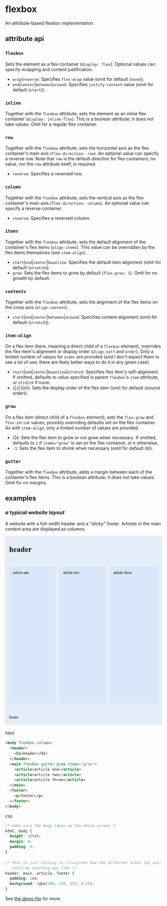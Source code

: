 flexbox
=======

An attribute-based flexbox implementation.

attribute api
-------------

### `flexbox`
Sets the element as a flex container (`display: flex`).
Optional values can specify wrapping and content justification.
- `wrap`|`reverse`:  Specifies `flex-wrap` value (omit for default (`none`)).
- `end`|`center`|`between`|`around`:  Specifies `justify-content` value (omit for default (`start`)).

### `inline`
Together with the `flexbox` attribute, sets the element as an inline flex container (`display: inline-flex`).
This is a boolean attribute; it does not take values.
Omit for a regular flex container.

### `row`
Together with the `flexbox` attribute, sets the horizontal axis as the flex container's main axis (`flex-direction: row`).
An optional value can specify a reverse row.
Note that `row` is the default direction for flex containers;
no value, nor the `row` attribute itself, is required.
- `reverse`: Specifies a reversed row.

### `column`
Together with the `flexbox` attribute, sets the vertical axis as the flex container's main axis (`flex-direction: column`).
An optional value can specify a reverse container.
- `reverse`: Specifies a reversed column.

### `items`
Together with the `flexbox` attribute, sets the default alignment of the container's flex items (`align-items`).
This value can be overridden by the flex items themselves (see `item-align`).
- `start`|`end`|`center`|`baseline`:  Specifies the default item alignment (omit for default (`stretch`)).
- `grow`:  Sets the flex items to grow by default (`flex-grow: 1`).  Omit for no growth by default.

### `contents`
Together with the `flexbox` attribute, sets the alignment of the flex items on the cross axis (`align-content`).
- `start`|`end`|`center`|`between`|`around`:  Specifies content alignment (omit for default (`stretch`)).

### `item-align`
On a flex item (here, meaning a direct child of a `flexbox` element),
overrides the flex-item's alignment or display order (`align-self` and `order`).
Only a limited number of values for `order` are provided
(and I don't expect them to see a lot of use;
there are likely better ways to do it in any given case).
- `start`|`end`|`center`|`baseline`|`stretch`:  Specifies flex item's self-alignment.
  If omitted, defaults to value specified in parent `flexbox`'s `item` attribute, or `stretch` if none.
- `1`|`2`|`3`|`4`|`5`:  Sets the display order of the flex item (omit for default (source order)).

### `grow`
On a flex item (direct child of a `flexbox` element), sets the `flex-grow` and `flex-shrink` values,
possibly overriding defaults set on the flex container.
As with `item-align`, only a limited number of values are provided.
- `1`|`0`: Sets the flex item to grow or not grow when necessary.
  If omitted, defaults to `1` if `items="grow"` is set on the flex container, or `0` otherwise.
- `-1`: Sets the flex item to shrink when necessary (omit for default (`0`)).

### `gutter`
Together with the `flexbox` attribute, adds a margin between each of the container's flex items.
This is a boolean attribute; it does not take values.
Omit for no margins.

examples
--------

### _a typical website layout_
A website with a full-width header and a "sticky" footer.
Articles in the main content area are displayed as columns.

![a typical website layout](layout.demo.png)

_html_
```html
<body flexbox column>
  <header>
    <h1>header</h1>
  </header>
  <main flexbox gutter grow items="grow">
    <article>article one</article>
    <article>article two</article>
    <article>article three</article>
  </main>
  <footer>
    <p>footer</p>
  </footer>
</body>
```

_css_
```css
/* make sure the body takes up the whole screen */
html, body {
  height: 100vh;
  margin: 0;
  padding: 0;
}

/* this is just styling to illustrate how the different areas lay out;
   could be anything you like */
header, main, article, footer {
  padding: 1em;
  background: rgba(180, 210, 255, 0.25);
}
```

See [the demo file](flexbox.demo.html) for more.
